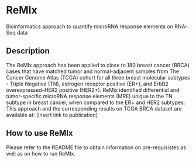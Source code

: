 # ReMIx
Bioinformatics approach to quantify microRNA response elements on RNA-Seq data


## Description
The ReMIx approach has been applied to close to 180 breast cancer (BRCA) cases that have matched tumor and normal-adjacent samples from The Cancer Genome Atlas (TCGA) cohort for all three breast molecular subtypes - Triple Negative (TN), estrogen receptor positive (ER+), and ErbB2 overexpressed–HER2 positive (HER2+). ReMix identified differential and tumor-specific microRNA response elements (MRE) unique to the TN subtype in breast cancer, when compared to the ER+ and HER2 subtypes. 
This approach and the corresponding results on TCGA BRCA dataset are available at: [insert link to publication]

## How to use ReMIx
Please refer to the README file to obtain information on pre-requisistes as well as on how to run ReMIx.


